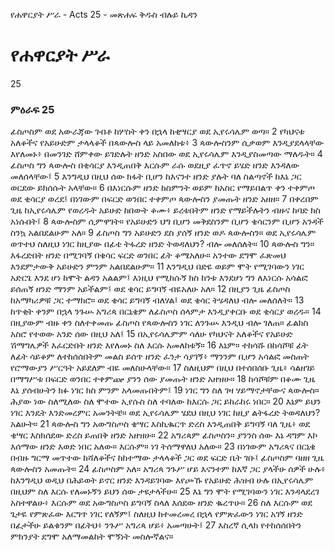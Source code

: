 ﻿
የሐዋርያት ሥራ - Acts 25 - መጽሐፍ ቅዱስ ብሉይ ኪዳን
# የሐዋርያት ሥራ
25
### ምዕራፍ 25
 ፊስጦስም ወደ አውራጃው ገብቶ ከሦስት ቀን በኋላ ከቂሣርያ ወደ ኢየሩሳሌም ወጣ።
2  የካህናቱ አለቆችና የአይሁድም ታላላቆች በጳውሎስ ላይ አመለከቱ፥
3  ጳውሎስንም ሲቃወም እንዲያደላላቸው እየለመኑ፥ በመንገድ ሸምቀው ይገድሉት ዘንድ አስበው ወደ ኢየሩሳሌም እንዲያስመጣው ማለዱት።
4  ፊስጦስ ግን ጳውሎስ በቂሳርያ እንዲጠበቅ እርሱም ራሱ ወደዚያ ፈጥኖ ይሄድ ዘንድ እንዳለው መለሰላቸው፤
5  እንግዲህ በዚህ ሰው ክፋት ቢሆን ከእናንተ ዘንድ ያሉት ባለ ስልጣኖች ከእኔ ጋር ወርደው ይክሰሱት አላቸው።
6  በእነርሱም ዘንድ ከስምንት ወይም ከአስር የማይበልጥ ቀን ተቀምጦ ወደ ቂሳርያ ወረደ፤ በነገውም በፍርድ ወንበር ተቀምጦ ጳውሎስን ያመጡት ዘንድ አዘዘ።
7  በቀረበም ጊዜ ከኢየሩሳሌም የወረዱት አይሁድ ከበውት ቆሙ፥ ይረቱበትም ዘንድ የማይችሉትን ብዙና ከባድ ክስ አነሱበት፤
8  ጳውሎስም ሲምዋገት። የአይሁድን ህግ ቢሆን መቅደስንም ቢሆን ቄሳርንም ቢሆን አንዳች ስንኳ አልበደልሁም አለ።
9  ፊስጦስ ግን አይሁድን ደስ ያሰኝ ዘንድ ወዶ ጳውሎስን። ወደ ኢየሩሳሌም ወጥተህ ስለዚህ ነገር ከዚያው በፊቴ ትፋረድ ዘንድ ትወዳለህን? ብሎ መለሰለት።
10  ጳውሎስ ግን። እፋረድበት ዘንድ በሚገባኝ በቄሳር ፍርድ ወንበር ፊት ቆሜአለሁ። አንተው ደግሞ ፈጽመህ እንደምታውቅ አይሁድን ምንም አልበደልሁም።
11  እንግዲህ በድዬ ወይም ሞት የሚገባውን ነገር አድርጌ እንደ ሆነ ከሞት ልዳን አልልም፤ እነዚህ የሚከሱኝ ክስ ከንቱ እንደሆነ ግን ለእነርሱ አሳልፎ ይሰጠኝ ዘንድ ማንም አይችልም፤ ወደ ቄሳር ይግባኝ ብዬአለሁ አለ።
12  በዚያን ጊዜ ፊስጦስ ከአማካሪዎቹ ጋር ተማክሮ። ወደ ቄሳር ይግባኝ ብለሃል፤ ወደ ቄሳር ትሄዳለህ ብሎ መለሰለት።
13  ከጥቂት ቀንም በኋላ ንጉሡ አግሪጳ በርኒቄም ለፊስጦስ ሰላምታ እንዲያቀርቡ ወደ ቂሳርያ ወረዱ።
14  በዚያውም ብዙ ቀን ስለተቀመጡ ፊስጦስ የጳውሎስን ነገር ለንጉሡ እንዲህ ብሎ ገለጠ። ፊልክስ አስሮ የተወው አንድ ሰው በዚህ አለ፤
15  በኢየሩሳሌምም ሳለሁ የካህናት አለቆችና የአይሁድ ሽማግሌዎች እፈርድበት ዘንድ እየለመኑ ስለ እርሱ አመለከቱኝ።
16  እኔም። ተከሳሹ በከሳሾቹ ፊት ለፊት ሳይቆም ለተከሰሰበትም መልስ ይሰጥ ዘንድ ፈንታ ሳያገኝ፥ ማንንም ቢሆን አሳልፎ መስጠት የሮማውያን ሥርዓት አይደለም ብዬ መለስሁላቸው።
17  ስለዚህም በዚህ በተሰበሰቡ ጊዜ፥ ሳልዘገይ በማግሥቱ በፍርድ ወንበር ተቀምጬ ያንን ሰው ያመጡት ዘንድ አዘዝሁ።
18  ከሳሾቹም በቆሙ ጊዜ እኔ ያሰብሁትን ክፉ ነገር ክስ ምንም አላመጡበትም፤
19  ነገር ግን ስለ ገዛ ሃይማኖታቸውና ጳውሎስ። ሕያው ነው ስለሚለው ስለ ሞተው ኢየሱስ ስለ ተባለው ከእርሱ ጋር ይከራከሩ ነበር።
20  እኔም ይህን ነገር እንዴት እንድመረምር አመንትቼ። ወደ ኢየሩሳሌም ሄደህ በዚህ ነገር ከዚያ ልትፋረድ ትወዳለህን? አልሁት።
21  ጳውሎስ ግን አውግስጦስ ቄሣር እስኪቈርጥ ድረስ እንዲጠበቅ ይግባኝ ባለ ጊዜ፥ ወደ ቄሣር እስክሰደው ድረስ ይጠበቅ ዘንድ አዘዝሁ።
22  አግሪጳም ፊስጦስን። ያንንስ ሰው እኔ ዳግም እኮ እሰማው ዘንድ እወድ ነበር አለው። እርሱም። ነገ ትሰማዋለህ አለው።
23  በነገውም አግሪጳና በርኒቄ በብዙ ግርማ መጥተው ከሻለቆችና ከከተማው ታላላቆች ጋር ወደ ፍርድ ቤት ገቡ፤ ፊስጦስም ባዘዘ ጊዜ ጳውሎስን አመጡት።
24  ፊስጦስም አለ። አግሪጳ ንጉሥ ሆይ እናንተም ከእኛ ጋር ያላችሁ ሰዎች ሁሉ፥ ከእንግዲህ ወዲህ በሕይወት ይኖር ዘንድ እንዳይገባው እየጮኹ የአይሁድ ሕዝብ ሁሉ በኢየሩሳሌም በዚህም ስለ እርሱ የለመኑኝን ይህን ሰው ታዩታላችሁ።
25  እኔ ግን ሞት የሚገባውን ነገር እንዳላደረገ አስተዋልሁ፥ እርሱም ወደ አውግስጦስ ይግባኝ ስላለ እሰደው ዘንድ ቈረጥሁ።
26  ስለ እርሱም ወደ ጌታዬ የምጽፈው እርግጥ ነገር የለኝም፤ ስለዚህ ከተመረመረ በኋላ የምጽፈውን ነገር አገኝ ዘንድ በፊታችሁ ይልቁንም በፊትህ፥ ንጉሥ አግሪጳ ሆይ፥ አመጣሁት፤
27  እስረኛ ሲላክ የተከሰሰበትን ምክንያት ደግሞ አለማመልከት ሞኝነት መስሎኛልና። 
